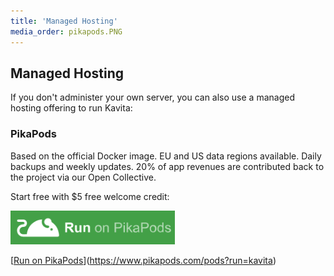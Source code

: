 ```yaml
---
title: 'Managed Hosting'
media_order: pikapods.PNG
---
```


## Managed Hosting

If you don't administer your own server, you can also use a managed hosting offering to run Kavita:

### PikaPods

Based on the official Docker image. EU and US data regions available. Daily backups and weekly updates. 20% of app revenues are contributed back to the project via our Open Collective.

Start free with $5 free welcome credit:

[![Run on PikaPods](pikapods.PNG "pikapods")](https://www.pikapods.com/pods?run=kavita)

[[Run on PikaPods](pikapods.PNG "pikapods")](https://www.pikapods.com/pods?run=kavita)

